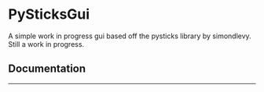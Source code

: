 # PySticksGui


A simple work in progress gui based off the pysticks library by simondlevy. Still a work in progress.


## Documentation
---
